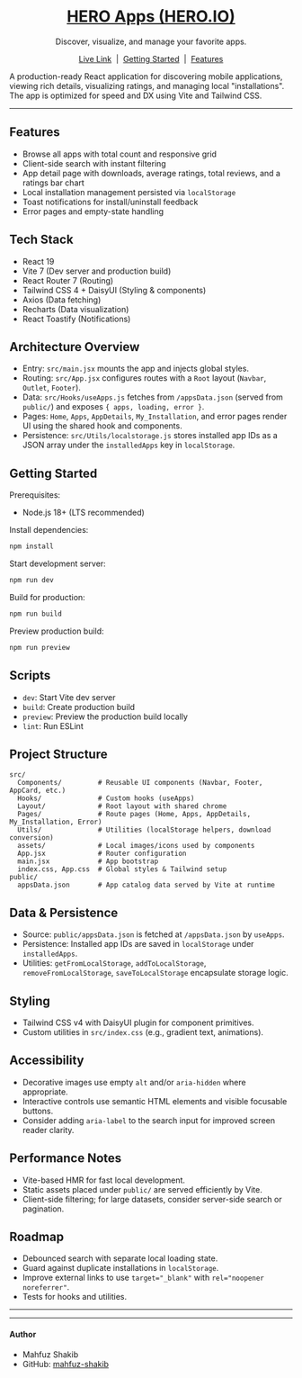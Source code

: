 <div align="center">
  <h1>
    <a href="https://hero-apps-301.netlify.app/">HERO Apps (HERO.IO)</a>
  </h1>
  <p>Discover, visualize, and manage your favorite apps.</p>
  <p style="display:flex; justify-content:center; gap:8px">
    <a href="https://hero-apps-301.netlify.app/">Live Link</a>
    |
    <a href="#getting-started">Getting Started</a>
    |
    <a href="#features">Features</a>
  </p>
</div>

A production-ready React application for discovering mobile applications, viewing rich details, visualizing ratings, and managing local "installations". The app is optimized for speed and DX using Vite and Tailwind CSS.

---

## Features
- Browse all apps with total count and responsive grid
- Client-side search with instant filtering
- App detail page with downloads, average ratings, total reviews, and a ratings bar chart
- Local installation management persisted via `localStorage`
- Toast notifications for install/uninstall feedback
- Error pages and empty-state handling

## Tech Stack
- React 19
- Vite 7 (Dev server and production build)
- React Router 7 (Routing)
- Tailwind CSS 4 + DaisyUI (Styling & components)
- Axios (Data fetching)
- Recharts (Data visualization)
- React Toastify (Notifications)

## Architecture Overview
- Entry: `src/main.jsx` mounts the app and injects global styles.
- Routing: `src/App.jsx` configures routes with a `Root` layout (`Navbar`, `Outlet`, `Footer`).
- Data: `src/Hooks/useApps.js` fetches from `/appsData.json` (served from `public/`) and exposes `{ apps, loading, error }`.
- Pages: `Home`, `Apps`, `AppDetails`, `My_Installation`, and error pages render UI using the shared hook and components.
- Persistence: `src/Utils/localstorage.js` stores installed app IDs as a JSON array under the `installedApps` key in `localStorage`.

## Getting Started

Prerequisites:
- Node.js 18+ (LTS recommended)

Install dependencies:
```bash
npm install
```

Start development server:
```bash
npm run dev
```

Build for production:
```bash
npm run build
```

Preview production build:
```bash
npm run preview
```

## Scripts
- `dev`: Start Vite dev server
- `build`: Create production build
- `preview`: Preview the production build locally
- `lint`: Run ESLint

## Project Structure
```text
src/
  Components/         # Reusable UI components (Navbar, Footer, AppCard, etc.)
  Hooks/              # Custom hooks (useApps)
  Layout/             # Root layout with shared chrome
  Pages/              # Route pages (Home, Apps, AppDetails, My_Installation, Error)
  Utils/              # Utilities (localStorage helpers, download conversion)
  assets/             # Local images/icons used by components
  App.jsx             # Router configuration
  main.jsx            # App bootstrap
  index.css, App.css  # Global styles & Tailwind setup
public/
  appsData.json       # App catalog data served by Vite at runtime
```

## Data & Persistence
- Source: `public/appsData.json` is fetched at `/appsData.json` by `useApps`.
- Persistence: Installed app IDs are saved in `localStorage` under `installedApps`.
- Utilities: `getFromLocalStorage`, `addToLocalStorage`, `removeFromLocalStorage`, `saveToLocalStorage` encapsulate storage logic.

## Styling
- Tailwind CSS v4 with DaisyUI plugin for component primitives.
- Custom utilities in `src/index.css` (e.g., gradient text, animations).

## Accessibility
- Decorative images use empty `alt` and/or `aria-hidden` where appropriate.
- Interactive controls use semantic HTML elements and visible focusable buttons.
- Consider adding `aria-label` to the search input for improved screen reader clarity.

## Performance Notes
- Vite-based HMR for fast local development.
- Static assets placed under `public/` are served efficiently by Vite.
- Client-side filtering; for large datasets, consider server-side search or pagination.

## Roadmap
- Debounced search with separate local loading state.
- Guard against duplicate installations in `localStorage`.
- Improve external links to use `target="_blank"` with `rel="noopener noreferrer"`.
- Tests for hooks and utilities.
---
---
#### Author
- Mahfuz Shakib
- GitHub: [mahfuz-shakib](https://github.com/mahfuz-shakib)

